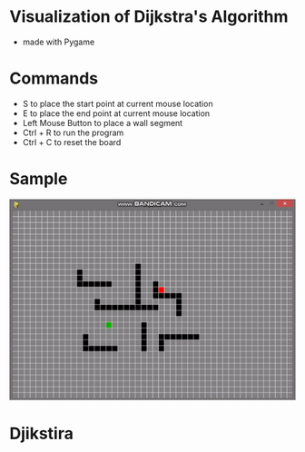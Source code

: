 # Visualization of Dijkstra's Algorithm
* made with Pygame

# Commands
* S to place the start point at current mouse location
* E to place the end point at current mouse location
* Left Mouse Button to place a wall segment
* Ctrl + R to run the program
* Ctrl + C to reset the board

# Sample
![sample](https://github.com/Kerman07/dijkstra-visualization/blob/master/img/dijkstra.gif)
# Djikstira

